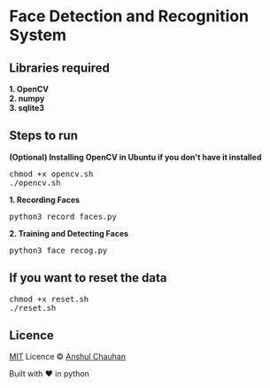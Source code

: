 <h1>Face Detection and Recognition System</h1>

<h2>Libraries required</h2>
<b>1. OpenCV<br>
2. numpy<br>
3. sqlite3
</b>

<h2>Steps to run</h2>
<b>(Optional) Installing OpenCV in Ubuntu if you don't have it installed</b>
<pre>chmod +x opencv.sh
./opencv.sh
</pre>

<b>1. Recording Faces</b>
<pre>python3 record_faces.py</pre>

<b>2. Training and Detecting Faces</b>
<pre>python3 face_recog.py</pre>

<h2>If you want to reset the data</h2>
<pre>chmod +x reset.sh
./reset.sh
</pre>

<h2>Licence</h2>

[MIT](https://github.com/anshulnsit/Face-Detection-and-Recognition-System/blob/master/LICENSE) Licence &copy; [Anshul Chauhan](https://github.com/anshulnsit)

Built with :heart: in python